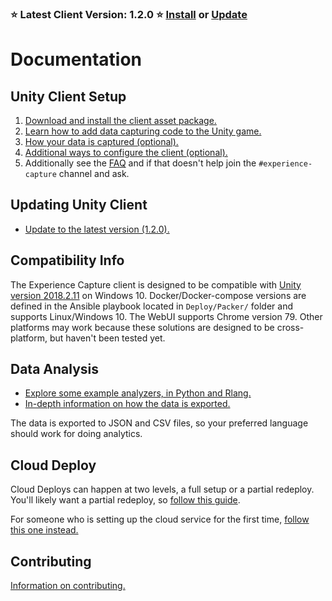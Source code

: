 ### ⭐ Latest Client Version: 1.2.0 ⭐ [Install](Setup.md) or [Update](Updating.md)

# Documentation

## Unity Client Setup

1. [Download and install the client asset package.](Setup.md)
1. [Learn how to add data capturing code to the Unity game.](Coding.md)
1. [How your data is captured (optional).](About-Capture.md)
1. [Additional ways to configure the client (optional).](Configure.md)
1. Additionally see the [FAQ](FAQ.md) and if that doesn't help join the `#experience-capture` channel and ask.

## Updating Unity Client

- [Update to the latest version (1.2.0).](Updating.md)

## Compatibility Info

The Experience Capture client is designed to be compatible with [Unity version 2018.2.11](https://unity3d.com/get-unity/download/archive) on Windows 10. Docker/Docker-compose versions are defined in the Ansible playbook located in `Deploy/Packer/` folder and supports Linux/Windows 10. The WebUI supports Chrome version 79. Other platforms may work because these solutions are designed to be cross-platform, but haven't been tested yet.

## Data Analysis

- [Explore some example analyzers, in Python and Rlang.](ExampleAnalyzers/README.md)
- [In-depth information on how the data is exported.](Export-Format.md)

The data is exported to JSON and CSV files, so your preferred language should work for doing analytics.

## Cloud Deploy

Cloud Deploys can happen at two levels, a full setup or a partial redeploy. You'll likely want
a partial redeploy, so [follow this guide](Partial-Deploy.md).

For someone who is setting up the cloud service for the first time, [follow this one instead.](Full-Deploy.md)

## Contributing

[Information on contributing.](Contributing.md)
